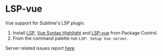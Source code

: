 # LSP-vue

Vue support for Sublime's LSP plugin.

1. Install [LSP](https://packagecontrol.io/packages/LSP), [Vue Syntax Highlight](https://packagecontrol.io/packages/Vue%20Syntax%20Highlight) and [LSP-vue]() from Package Control.
2. From the command palette run `LSP: Setup Vue server`.

Server related issues report [here](https://github.com/vuejs/vetur)